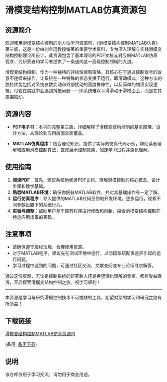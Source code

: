 # 滑模变结构控制MATLAB仿真资源包

## 资源简介

欢迎使用滑模变结构控制的全方位学习资源包，《滑模变结构控制MATLAB仿真》第三版，这是一份由刘金琨教授编著的重要学术资料，专为深入理解与实践滑模变结构控制理论所设计。此资源包含了基本理论的PDF文档与对应的MATLAB仿真程序，为研究者和学习者提供了一条通向这一高级控制领域的大道。

滑模变结构控制，作为一种独特的非线性控制策略，其核心在于通过控制信号的故意不连续来操作，让系统在一种特殊的状态变换下运行，即滑动模式。这种方法的独特优势包括对系统参数变动和外部扰动的高度鲁棒性，以及简单的物理实现逻辑，尽管在实践中会遇到抖振问题——即系统难以平滑滑动于滑模面上，而是在其周围振动。

## 资源内容

- **PDF电子书**：本书的完整第三版，详细解释了滑模变结构控制的基本原理、设计方法，从理论到应用层面全面覆盖。
  
- **MATLAB仿真程序**：结合理论知识，提供了实际的仿真代码示例，帮助读者理解和应用滑模控制算法，直观展示控制效果，加速学习过程并深化理解。

## 使用指南

1. **阅读PDF**：首先，建议系统地阅读PDF文档，理解滑模控制的核心概念、设计步骤和数学基础。
2. **熟悉MATLAB环境**：确保你拥有MATLAB软件，并对其基础操作有一定了解。
3. **运行仿真程序**：导入提供的MATLAB代码至你的开发环境，逐步运行，观察不同参数设置下的系统行为。
4. **实验与调整**：鼓励用户基于原有程序进行修改和创新，探索滑模变结构控制在特定应用场景的表现。

## 注意事项

- 请确保遵守版权法规，合理使用资源。
- 对于MATLAB程序，建议先在测试环境中运行，以防因系统配置差异引起的运行问题。
- 学习过程中遇到的问题，可通过社区交流、文献查阅或专业论坛寻求解答。

通过这份资源，无论是控制系统的研究新人还是希望深化理解的专家，都将受益匪浅，开启探索滑模变结构控制之旅。祝学习顺利！

--- 

本资源是学习与研究滑模控制技术不可或缺的工具，期望对您的学习和研究之路有所助益！

## 下载链接
[滑模变结构控制MATLAB仿真资源包](https://pan.quark.cn/s/51a588e7db6d) 

(备用: [备用下载](https://pan.baidu.com/s/1_WPj5a5qjmk3ngq5PhKXKw?pwd=1234))

## 说明

该仓库仅用于学习交流，请勿用于商业用途。
